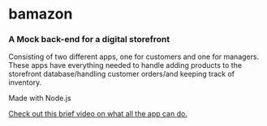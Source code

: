 # bamazon

### A Mock back-end for a digital storefront

Consisting of two different apps, one for customers and one for managers. These apps have everything needed to handle adding products to the storefront database/handling customer orders/and keeping track of inventory.

Made with Node.js

[Check out this brief video on what all the app can do.](https://drive.google.com/file/d/1crrCS6IkadqPc2WHA4q351IDtGsi_xKE/view)
